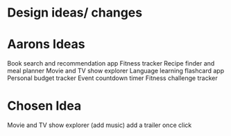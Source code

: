 # Design ideas/ changes

# Aarons Ideas

Book search and recommendation app
Fitness tracker
Recipe finder and meal planner
Movie and TV show explorer
Language learning flashcard app
Personal budget tracker
Event countdown timer
Fitness challenge tracker


# Chosen Idea

Movie and TV show explorer  (add music) add a trailer once click


